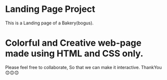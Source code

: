 # Landing Page Project
This is a Landing page of a Bakery(bogus). 
# Colorful and Creative web-page made using HTML and CSS only.
Please feel free to collaborate, So that we can make it interactive.
ThankYou 😊😊😊
